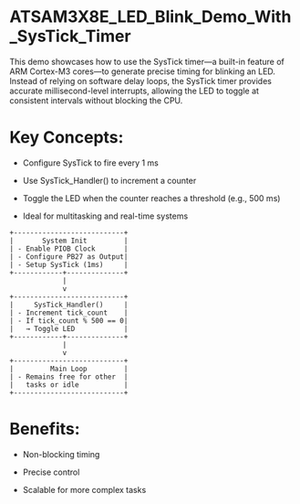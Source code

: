 # ATSAM3X8E_LED_Blink_Demo_With_SysTick_Timer
This demo showcases how to use the SysTick timer—a built-in feature of ARM Cortex-M3 cores—to generate precise timing for blinking an LED. 
Instead of relying on software delay loops, the SysTick timer provides accurate millisecond-level interrupts, allowing the LED to toggle at 
consistent intervals without blocking the CPU.

# Key Concepts:

* Configure SysTick to fire every 1 ms

* Use SysTick_Handler() to increment a counter

* Toggle the LED when the counter reaches a threshold (e.g., 500 ms)

* Ideal for multitasking and real-time systems

```
+---------------------------+
|       System Init         |
| - Enable PIOB Clock       |
| - Configure PB27 as Output|
| - Setup SysTick (1ms)     |
+------------+--------------+
             |
             v
+---------------------------+
|     SysTick_Handler()     |
| - Increment tick_count    |
| - If tick_count % 500 == 0|
|   → Toggle LED            |
+------------+--------------+
             |
             v
+---------------------------+
|         Main Loop         |
| - Remains free for other  |
|   tasks or idle           |
+---------------------------+

```

# Benefits:

* Non-blocking timing

* Precise control

* Scalable for more complex tasks



